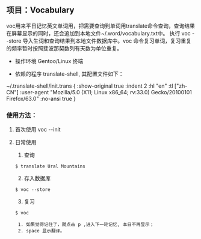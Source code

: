 ## 项目：Vocabulary

voc用来平日记忆英文单词用，把需要查询到单词用translate命令查询，查询结果在屏幕显示的同时，还会追加到本地文件~/.word/vocabulary.txt中。 执行 voc --store 导入生词和查询结果到本地文件数据库中。voc 命令复习单词，复习重复的频率暂时按照斐波那契数列有天数为单位重复。


* 操作环境 Gentoo/Linux 终端

* 依赖的程序 translate-shell, 其配置文件如下：

~/.translate-shell/init.trans
{
    :show-original  true
    :indent         2
    :hl             "en"
    :tl             ["zh-CN"]
    :user-agent     "Mozilla/5.0 (X11; Linux x86_64; rv:33.0) Gecko/20100101 Firefox/63.0"
    :no-ansi        true
}


### 使用方法：


1. 首次使用 voc --init

2. 日常使用 

	1. 查询  
	```
	$ translate Ural Mountains
	```

	2. 存入数据库
	```
	$ voc --store
	```
    3. 复习
	```
	$ voc
	```
		1. 如果觉得记住了，就点击 p ,进入下一轮记忆, 本日不再显示；
		2. space 显示翻译。

